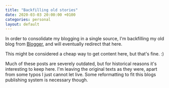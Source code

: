 ```yaml
---
title: "Backfilling old stories"
date: 2020-03-03 20:00:00 +0100
categories: personal
layout: default
---
```


In order to consolidate my blogging in a single source, I'm backfilling my old
blog from [Blogger](https://blog.crazyfraggle.com/), and will eventually
redirect that here.

This might be considered a cheap way to get content here, but that's fine. :)

Much of these posts are severely outdated, but for historical reasons it's
interesting to keep here. I'm leaving the original texts as they were, apart
from some typos I just cannot let live. Some reformatting to fit this blogs
publishing system is necessary though.
